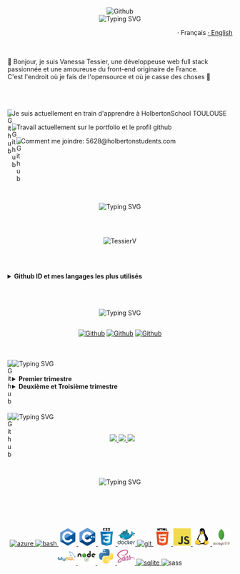 <p align="center">
    <picture>
        <source srcset="https://github.com/TessierV/TessierV/assets/113889290/3e0f9b25-2455-4fa6-b112-f6b8a299c933#gh-dark-mode-only" width=60%  media="(prefers-color-scheme: dark)">
        <img align="center" alt="Github" src="https://github.com/TessierV/TessierV/assets/113889290/3e0f9b25-2455-4fa6-b112-f6b8a299c933#gh-dark-mode-only" /><br>    
    </picture>
<img src="https://readme-typing-svg.demolab.com?font=Inter&size=24&pause=1000&color=91C0DA&width=435&lines=Je+suis+Vanessa;Je+suis+une+développeuse+FullStack;Je+suis+une+Front+Lover" alt="Typing SVG" /></p>

<p align="right">· Français
    <a href="https://github.com/TessierV">· English</a>
</p>

<br><br>
🔲 Bonjour, je suis Vanessa Tessier, une développeuse web full stack passionnée et une amoureuse du front-end originaire de France.<br>
 C'est l'endroit où je fais de l'opensource et où je casse des choses 🤣  
   <br/><br><br>

<img align="left" width="2%" alt="Github" src="https://github.com/TessierV/TessierV/assets/113889290/f68c3441-c4fe-4af2-90db-a0eb69922241" />
<p align="left">Je suis actuellement en train d'apprendre à HolbertonSchool TOULOUSE</p>

<img align="left" width="2%" alt="Github" src="https://github.com/TessierV/TessierV/assets/113889290/75f76703-549a-45ed-8091-9fdc76ed72eb" />
<p align="left">Travail actuellement sur le portfolio et le profil github</p>

<img align="left" width="2%" alt="Github" src="https://github.com/TessierV/TessierV/assets/113889290/448af7a5-114d-410d-8710-7df99d7b9f56" />
<p align="left">Comment me joindre: 5628@holbertonstudents.com</p>
<br><br><br><br><br><br>

<p align="center">
<img src="https://readme-typing-svg.demolab.com?font=Libre+Baskerville&size=25&pause=1000&color=4E4C44&center=true&vCenter=true&repeat=false&width=435&height=27&lines=Mes+Stats+GitHub" alt="Typing SVG" />
</p>
<h2 align="center"></h2>
<br>
<p align="center">
    <picture>
        <source srcset="https://github-readme-streak-stats.herokuapp.com?user=TessierV&border_radius=5&locale=fr&date_format=j%20M%5B%20Y%5D&exclude_days=Sun%2CSat&background=57554D&border=AECED6&stroke=AECED6&ring=AECED6&fire=61A3BA&currStreakNum=61A3BA&sideNums=E2E1DE&currStreakLabel=61A3BA&sideLabels=E2E1DE&dates=E2E1DE&excludeDaysLabel=E2E1DE#gh-dark-mode-only" media="(prefers-color-scheme: dark)">
        <img src="https://github-readme-streak-stats.herokuapp.com?user=TessierV&border_radius=5&locale=fr&date_format=j%20M%5B%20Y%5D&exclude_days=Sun%2CSat&border=EBEBEB&background=F3F3F3&stroke=5A5851&ring=9AC2CF&fire=66A7BE&currStreakNum=5A5851&sideNums=5A5851&currStreakLabel=61A3BA&sideLabels=61A3BA&dates=5A5851&excludeDaysLabel=5A5851"  alt="TessierV" /> 
    </picture>
</p>

 <br><br>
<details>
    <summary>
        <b>Github ID et mes langages les plus utilisés</b>
    </summary>
    <br/>
    <p align="center">
    <picture>
        <source srcset="https://github-readme-stats.vercel.app/api?username=TessierV&show_icons=true&count_private=true&theme=default&hide_title=true&hide_border=true&hide=issues&bg_color=00000000&ring_color=7FB4C6&text_color=504C44&icon_color=7FB4C6&text_bold=false&locale=fr" media="(prefers-color-scheme: dark)">
        <img src="https://github-readme-stats.vercel.app/api?username=TessierV&show_icons=true&count_private=true&theme=default&hide_title=true&hide_border=true&hide=issues&bg_color=00000000&ring_color=7FB4C6&text_color=504C44&icon_color=7FB4C6&text_bold=false&locale=fr"  alt="TessierV" />
    </picture>  
    <picture>
        <img src="https://github-readme-stats.vercel.app/api/top-langs/?username=TessierV&layout=compact&hide_border=true&theme=default&hide_title=true&bg_color=00000000&langs_count=6&ring_color=7FB4C6&locale=fr" alt="TessierV" />
    </picture> 
    </p>  
</details>
<br><br><br>


<p align="center">
<img src="https://readme-typing-svg.demolab.com?font=Libre+Baskerville&size=25&pause=1000&color=4E4C44&center=true&vCenter=true&repeat=false&width=435&height=27&lines=Répertoires" alt="Typing SVG" />
</p>
<h2 align="center"></h2>
<div align="center">
<a href="https://github.com/TessierV?tab=repositories"><picture><img  width="160" alt="Github" src="https://github.com/TessierV/TessierV/assets/113889290/6404e18a-fcde-4ffe-aa1d-1493af0272de" /></picture></a>
<a href="https://github.com/TessierV?tab=repositories"><picture><img width="160" alt="Github" src="https://github.com/TessierV/TessierV/assets/113889290/b4a64d01-d3da-4e9c-a78d-f04f912f36c5" /></picture></a>
<a href="https://github.com/TessierV?tab=repositories"><picture><img  width="160" alt="Github" src="https://github.com/TessierV/TessierV/assets/113889290/4b77b236-aa72-4c4c-8431-952338828133" /></picture></a>  
</div>
<br/><br><br>
<img align="left" width="2%" alt="Github" src="https://github.com/TessierV/TessierV/assets/113889290/75f76703-549a-45ed-8091-9fdc76ed72eb" />
<img src="https://readme-typing-svg.demolab.com?font=HolbertonSchool&size=19&pause=1000&color=4E4C44&repeat=false&width=435&height=30&lines=HolbertonSchool" alt="Typing SVG" />
<br/><br>

<details align='left'>
    <summary>
        <b>Premier trimestre</b>
    </summary>
    <br/>

<p align="center">
    <a href="https://github.com/TessierV/holbertonschool-shell">
        <picture>
            <source srcset="https://github-readme-stats.vercel.app/api/pin/?username=TessierV&repo=holbertonschool-shell&theme=default&bg_color=4E4C44&border_color=EBEBEB&title_color=61A3BA&text_color=F3F3F3&ring_color=61A3BA&hide=issues&custom_title=TessierV&icon_color=61A3BA&text_bold=false"  media="(prefers-color-scheme: dark)">
            <img src="https://github-readme-stats.vercel.app/api/pin/?username=TessierV&repo=holbertonschool-shell&theme=default&bg_color=F3F3F3&border_color=EBEBEB&title_color=61A3BA&text_color=4E4C44&ring_color=61A3BA&hide=issues&custom_title=TessierV&icon_color=61A3BA&text_bold=false" />
        </picture>
    </a>
 <a href="https://github.com/TessierV/holbertonschool-printf">
            <picture>
            <source srcset="https://github-readme-stats.vercel.app/api/pin/?username=TessierV&repo=holbertonschool-printf&theme=default&bg_color=4E4C44&border_color=EBEBEB&title_color=61A3BA&text_color=F3F3F3&ring_color=61A3BA&hide=issues&custom_title=TessierV&icon_color=61A3BA&text_bold=false"  media="(prefers-color-scheme: dark)">
            <img src="https://github-readme-stats.vercel.app/api/pin/?username=TessierV&repo=holbertonschool-printf&theme=default&bg_color=F3F3F3&border_color=EBEBEB&title_color=61A3BA&text_color=4E4C44&ring_color=61A3BA&hide=issues&custom_title=TessierV&icon_color=61A3BA&text_bold=false" />
        </picture>
    </a>
 <a href="https://github.com/TessierV/holbertonschool-simple_shell">
           <picture>
            <source srcset="https://github-readme-stats.vercel.app/api/pin/?username=TessierV&repo=holbertonschool-simple_shell&theme=default&bg_color=4E4C44&border_color=EBEBEB&title_color=61A3BA&text_color=F3F3F3&ring_color=61A3BA&hide=issues&custom_title=TessierV&icon_color=61A3BA&text_bold=false"  media="(prefers-color-scheme: dark)">
            <img src="https://github-readme-stats.vercel.app/api/pin/?username=TessierV&repo=holbertonschool-simple_shell&theme=default&bg_color=F3F3F3&border_color=EBEBEB&title_color=61A3BA&text_color=4E4C44&ring_color=61A3BA&hide=issues&custom_title=TessierV&icon_color=61A3BA&text_bold=false" />
        </picture>
    </a>
    <a href="https://github.com/TessierV/holbertonschool-low_level_programming">
            <picture>
            <source srcset="https://github-readme-stats.vercel.app/api/pin/?username=TessierV&repo=holbertonschool-low_level_programming&theme=default&bg_color=4E4C44&border_color=EBEBEB&title_color=61A3BA&text_color=F3F3F3&ring_color=61A3BA&hide=issues&custom_title=TessierV&icon_color=61A3BA&text_bold=false"  media="(prefers-color-scheme: dark)">
            <img src="https://github-readme-stats.vercel.app/api/pin/?username=TessierV&repo=holbertonschool-low_level_programming&theme=default&bg_color=F3F3F3&border_color=EBEBEB&title_color=61A3BA&text_color=4E4C44&ring_color=61A3BA&hide=issues&custom_title=TessierV&icon_color=61A3BA&text_bold=false" />
        </picture>
    </a>
</p>

</details>
<details align='left'>
    <summary>
        <b>Deuxième et Troisième trimestre</b>
    </summary><br/>
   <p align="center">
    <a href="https://github.com/TessierV/holbertonschool-higher_level_programming">
        <picture>
            <source srcset="https://github-readme-stats.vercel.app/api/pin/?username=TessierV&repo=holbertonschool-higher_level_programming&theme=default&bg_color=4E4C44&border_color=EBEBEB&title_color=61A3BA&text_color=F3F3F3&ring_color=61A3BA&hide=issues&custom_title=TessierV&icon_color=61A3BA&text_bold=false"  media="(prefers-color-scheme: dark)">
            <img src="https://github-readme-stats.vercel.app/api/pin/?username=TessierV&repo=holbertonschool-higher_level_programming&theme=default&bg_color=F3F3F3&border_color=EBEBEB&title_color=61A3BA&text_color=4E4C44&ring_color=61A3BA&hide=issues&custom_title=TessierV&icon_color=61A3BA&text_bold=false" />
        </picture>
    </a>
 <a href="https://github.com/TessierV/holbertonschool-back-end">
            <picture>
            <source srcset="https://github-readme-stats.vercel.app/api/pin/?username=TessierV&repo=holbertonschool-back-end&theme=default&bg_color=4E4C44&border_color=EBEBEB&title_color=61A3BA&text_color=F3F3F3&ring_color=61A3BA&hide=issues&custom_title=TessierV&icon_color=61A3BA&text_bold=false"  media="(prefers-color-scheme: dark)">
            <img src="https://github-readme-stats.vercel.app/api/pin/?username=TessierV&repo=holbertonschool-back-end&theme=default&bg_color=F3F3F3&border_color=EBEBEB&title_color=61A3BA&text_color=4E4C44&ring_color=61A3BA&hide=issues&custom_title=TessierV&icon_color=61A3BA&text_bold=false" />
        </picture>
    </a>
 <a href="https://github.com/TessierV/holbertonschool-AirBnB_clone_v4">
           <picture>
            <source srcset="https://github-readme-stats.vercel.app/api/pin/?username=TessierV&repo=holbertonschool-AirBnB_clone_v4&theme=default&bg_color=4E4C44&border_color=EBEBEB&title_color=61A3BA&text_color=F3F3F3&ring_color=61A3BA&hide=issues&custom_title=TessierV&icon_color=61A3BA&text_bold=false"  media="(prefers-color-scheme: dark)">
            <img src="https://github-readme-stats.vercel.app/api/pin/?username=TessierV&repo=holbertonschool-AirBnB_clone_v4&theme=default&bg_color=F3F3F3&border_color=EBEBEB&title_color=61A3BA&text_color=4E4C44&ring_color=61A3BA&hide=issues&custom_title=TessierV&icon_color=61A3BA&text_bold=false" />
        </picture>
    </a>
    <a href="https://github.com/TessierV/holbertonschool-binary_trees">
            <picture>
            <source srcset="https://github-readme-stats.vercel.app/api/pin/?username=TessierV&repo=holbertonschool-binary_trees&theme=default&bg_color=4E4C44&border_color=EBEBEB&title_color=61A3BA&text_color=F3F3F3&ring_color=61A3BA&hide=issues&custom_title=TessierV&icon_color=61A3BA&text_bold=false"  media="(prefers-color-scheme: dark)">
            <img src="https://github-readme-stats.vercel.app/api/pin/?username=TessierV&repo=holbertonschool-binary_trees&theme=default&bg_color=F3F3F3&border_color=EBEBEB&title_color=61A3BA&text_color=4E4C44&ring_color=61A3BA&hide=issues&custom_title=TessierV&icon_color=61A3BA&text_bold=false" />
        </picture>
    </a>
   </p> 
</details>
<br/><br><br>
<img align="left" width="2%" alt="Github" src="https://github.com/TessierV/TessierV/assets/113889290/75f76703-549a-45ed-8091-9fdc76ed72eb" />
<img src="https://readme-typing-svg.demolab.com?font=HolbertonSchool&size=19&pause=1000&color=4E4C44&repeat=false&width=435&height=30&lines=Autres" alt="Typing SVG" />
<br/><br>


<p align="center">
    <a href="https://github.com/TessierV/Filmdeur">
            <picture>
            <source srcset="https://github-readme-stats.vercel.app/api/pin/?username=TessierV&repo=Filmdeur&theme=default&bg_color=4E4C44&border_color=EBEBEB&title_color=61A3BA&text_color=F3F3F3&ring_color=61A3BA&hide=issues&custom_title=TessierV&icon_color=61A3BA&text_bold=false"  media="(prefers-color-scheme: dark)">
            <img src="https://github-readme-stats.vercel.app/api/pin/?username=TessierV&repo=Filmdeur&theme=default&bg_color=F3F3F3&border_color=EBEBEB&title_color=61A3BA&text_color=4E4C44&ring_color=61A3BA&hide=issues&custom_title=TessierV&icon_color=61A3BA&text_bold=false" />
        </picture>
    </a>
 <a href="https://github.com/TessierV/HelloBook">
            <picture>
            <source srcset="https://github-readme-stats.vercel.app/api/pin/?username=TessierV&repo=HelloBook&theme=default&bg_color=4E4C44&border_color=EBEBEB&title_color=61A3BA&text_color=F3F3F3&ring_color=61A3BA&hide=issues&custom_title=TessierV&icon_color=61A3BA&text_bold=false"  media="(prefers-color-scheme: dark)">
            <img src="https://github-readme-stats.vercel.app/api/pin/?username=TessierV&repo=HelloBook&theme=default&bg_color=F3F3F3&border_color=EBEBEB&title_color=61A3BA&text_color=4E4C44&ring_color=61A3BA&hide=issues&custom_title=TessierV&icon_color=61A3BA&text_bold=false" />
        </picture>
    </a>
     <a href="https://github.com/TessierV/Web_exercice">
            <picture>
            <source srcset="https://github-readme-stats.vercel.app/api/pin/?username=TessierV&repo=Web_exercice&theme=default&bg_color=4E4C44&border_color=EBEBEB&title_color=61A3BA&text_color=F3F3F3&ring_color=61A3BA&hide=issues&custom_title=TessierV&icon_color=61A3BA&text_bold=false"  media="(prefers-color-scheme: dark)">
            <img src="https://github-readme-stats.vercel.app/api/pin/?username=TessierV&repo=Web_exercice&theme=default&bg_color=F3F3F3&border_color=EBEBEB&title_color=61A3BA&text_color=4E4C44&ring_color=61A3BA&hide=issues&custom_title=TessierV&icon_color=61A3BA&text_bold=false" />
        </picture>
    </a>
</p>
<br><br><br>

<p align="center">
<img src="https://readme-typing-svg.demolab.com?font=Libre+Baskerville&size=25&pause=1000&color=4E4C44&center=true&vCenter=true&repeat=false&width=435&height=27&lines=Langage+et+Outils" alt="Typing SVG" />
<h2></h2>
</p>
<br/><br><br>
<p align="center"> <a href="https://azure.microsoft.com/en-in/" target="_blank"> <img src="https://www.vectorlogo.zone/logos/microsoft_azure/microsoft_azure-icon.svg" alt="azure" width="40" height="40"/> </a> <a href="https://www.gnu.org/software/bash/" target="_blank"> <img src="https://www.vectorlogo.zone/logos/gnu_bash/gnu_bash-icon.svg" alt="bash" width="40" height="40"/> </a> <a href="https://www.cprogramming.com/" target="_blank"> <img src="https://raw.githubusercontent.com/devicons/devicon/master/icons/c/c-original.svg" alt="c" width="40" height="40"/> </a> <a href="https://www.w3schools.com/cpp/" target="_blank"> <img src="https://raw.githubusercontent.com/devicons/devicon/master/icons/cplusplus/cplusplus-original.svg" alt="cplusplus" width="40" height="40"/> </a> <a href="https://www.w3schools.com/css/" target="_blank"> <img src="https://raw.githubusercontent.com/devicons/devicon/master/icons/css3/css3-original-wordmark.svg" alt="css3" width="40" height="40"/> </a> <a href="https://www.docker.com/" target="_blank"> <img src="https://raw.githubusercontent.com/devicons/devicon/master/icons/docker/docker-original-wordmark.svg" alt="docker" width="40" height="40"/> </a> <a href="https://git-scm.com/" target="_blank"> <img src="https://www.vectorlogo.zone/logos/git-scm/git-scm-icon.svg" alt="git" width="40" height="40"/> </a> <a href="https://www.w3.org/html/" target="_blank"> <img src="https://raw.githubusercontent.com/devicons/devicon/master/icons/html5/html5-original-wordmark.svg" alt="html5" width="40" height="40"/> </a> <a href="https://developer.mozilla.org/en-US/docs/Web/JavaScript" target="_blank"> <img src="https://raw.githubusercontent.com/devicons/devicon/master/icons/javascript/javascript-original.svg" alt="javascript" width="40" height="40"/> </a> <a href="https://www.linux.org/" target="_blank"> <img src="https://raw.githubusercontent.com/devicons/devicon/master/icons/linux/linux-original.svg" alt="linux" width="40" height="40"/> </a> <a href="https://www.mongodb.com/" target="_blank"> <img src="https://raw.githubusercontent.com/devicons/devicon/master/icons/mongodb/mongodb-original-wordmark.svg" alt="mongodb" width="40" height="40"/> </a> <a href="https://www.mysql.com/" target="_blank"> <img src="https://raw.githubusercontent.com/devicons/devicon/master/icons/mysql/mysql-original-wordmark.svg" alt="mysql" width="40" height="40"/> </a>  <a href="https://nodejs.org" target="_blank"> <img src="https://raw.githubusercontent.com/devicons/devicon/master/icons/nodejs/nodejs-original-wordmark.svg" alt="nodejs" height="40" height="40"/> </a> <a href="https://www.python.org" target="_blank"> <img src="https://raw.githubusercontent.com/devicons/devicon/master/icons/python/python-original.svg" alt="python" width="40" height="40"/> </a> <a href="https://sass-lang.com" target="_blank"> <img src="https://raw.githubusercontent.com/devicons/devicon/master/icons/sass/sass-original.svg" alt="sass" width="40" height="40"/> </a> <a href="https://www.sqlite.org/" target="_blank"> <img src="https://www.vectorlogo.zone/logos/sqlite/sqlite-icon.svg" alt="sqlite" width="40" height="40"/> </a> <a href="https://go.dev/" target="_blank">  </a> <img src="https://github.com/TessierV/TessierV/assets/113889290/cb3c959f-db38-4cfa-a2bc-0b4f9597825c" alt="sass" width="40" height="40"/>
</p>
